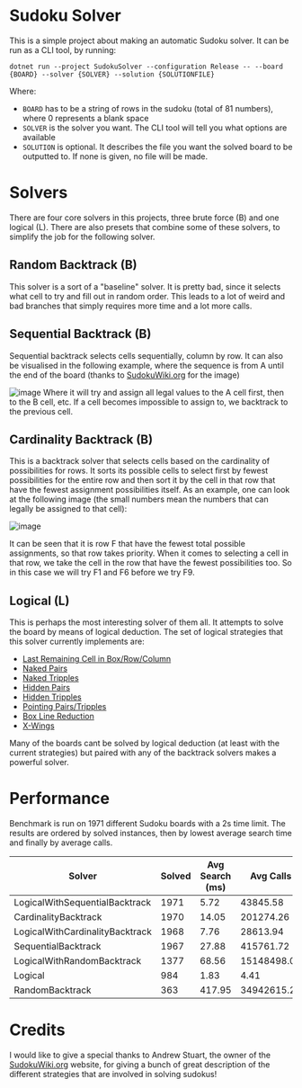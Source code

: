 # Sudoku Solver
This is a simple project about making an automatic Sudoku solver.
It can be run as a CLI tool, by running:

`dotnet run --project SudokuSolver --configuration Release -- --board {BOARD} --solver {SOLVER} --solution {SOLUTIONFILE}`

Where:
* `BOARD` has to be a string of rows in the sudoku (total of 81 numbers), where 0 represents a blank space
* `SOLVER` is the solver you want. The CLI tool will tell you what options are available
* `SOLUTION` is optional. It describes the file you want the solved board to be outputted to. If none is given, no file will be made.

# Solvers
There are four core solvers in this projects, three brute force (B) and one logical (L).
There are also presets that combine some of these solvers, to simplify the job for the following solver.
## Random Backtrack (B)
This solver is a sort of a "baseline" solver. It is pretty bad, since it selects what cell to try and fill out in random order.
This leads to a lot of weird and bad branches that simply requires more time and a lot more calls.

## Sequential Backtrack (B)
Sequential backtrack selects cells sequentially, column by row.
It can also be visualised in the following example, where the sequence is from A until the end of the board (thanks to [SudokuWiki.org](https://www.sudokuwiki.org/) for the image)

![image](https://github.com/kris701/SudokuSolver/assets/22596587/5cc714bf-0cae-4809-8050-a074cde1d6ee)
Where it will try and assign all legal values to the A cell first, then to the B cell, etc.
If a cell becomes impossible to assign to, we backtrack to the previous cell.

## Cardinality Backtrack (B)
This is a backtrack solver that selects cells based on the cardinality of possibilities for rows.
It sorts its possible cells to select first by fewest possibilities for the entire row and then sort it by the cell in that row that have the fewest assignment possibilities itself.
As an example, one can look at the following image (the small numbers mean the numbers that can legally be assigned to that cell):

![image](https://github.com/kris701/SudokuSolver/assets/22596587/62928f4d-dc54-4013-9a62-cfe14c0a0827)

It can be seen that it is row F that have the fewest total possible assignments, so that row takes priority.
When it comes to selecting a cell in that row, we take the cell in the row that have the fewest possibilities too.
So in this case we will try F1 and F6 before we try F9.

## Logical (L)
This is perhaps the most interesting solver of them all.
It attempts to solve the board by means of logical deduction.
The set of logical strategies that this solver currently implements are:
* [Last Remaining Cell in Box/Row/Column](https://www.sudokuwiki.org/Getting_Started)
* [Naked Pairs](https://www.sudokuwiki.org/Naked_Candidates)
* [Naked Tripples](https://www.sudokuwiki.org/Naked_Candidates)
* [Hidden Pairs](https://www.sudokuwiki.org/Hidden_Candidates)
* [Hidden Tripples](https://www.sudokuwiki.org/Hidden_Candidates)
* [Pointing Pairs/Tripples](https://www.sudokuwiki.org/Intersection_Removal)
* [Box Line Reduction](https://www.sudokuwiki.org/Intersection_Removal)
* [X-Wings](https://www.sudokuwiki.org/X_Wing_Strategy)

Many of the boards cant be solved by logical deduction (at least with the current strategies) but paired with any of the backtrack solvers makes a powerful solver.

# Performance
<!-- This section is auto generated. -->

Benchmark is run on 1971 different Sudoku boards with a 2s time limit.
The results are ordered by solved instances, then by lowest average search time and finally by average calls.

| Solver | **Solved** | **Avg Search (ms)** | **Avg Calls** | Max Search (ms) | Min Search (ms) | Max Calls | Min Calls |
| - | - | - | - | - | - | - | - |
| LogicalWithSequentialBacktrack | 1971 | 5.72 | 43845.58 | 193.85 | 0.11 | 1903421 | 2 |
| CardinalityBacktrack | 1970 | 14.05 | 201274.26 | 1534.58 | 0.03 | 27894422 | 42 |
| LogicalWithCardinalityBacktrack | 1968 | 7.76 | 28613.94 | 336.57 | 0.16 | 1156304 | 2 |
| SequentialBacktrack | 1967 | 27.88 | 415761.72 | 1890.12 | 0.02 | 32280614 | 43 |
| LogicalWithRandomBacktrack | 1377 | 68.56 | 15148498.02 | 1970.49 | 0.15 | 56647667 | 2 |
| Logical | 984 | 1.83 | 4.41 | 43.03 | 0.16 | 21 | 1 |
| RandomBacktrack | 363 | 417.95 | 34942615.26 | 2005.2 | 0.05 | 51983571 | 185 |

<!-- This section is auto generated. -->
# Credits
I would like to give a special thanks to Andrew Stuart, the owner of the [SudokuWiki.org](https://www.sudokuwiki.org/) website, for giving a bunch of great description of the different strategies that are involved in solving sudokus!




